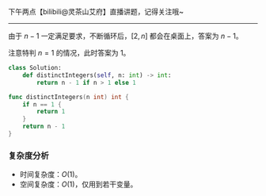 下午两点【bilibili@灵茶山艾府】直播讲题，记得关注哦~

---

由于 $n-1$ 一定满足要求，不断循环后，$[2,n]$ 都会在桌面上，答案为 $n-1$。

注意特判 $n=1$ 的情况，此时答案为 $1$。

```py [sol1-Python3]
class Solution:
    def distinctIntegers(self, n: int) -> int:
        return n - 1 if n > 1 else 1
```

```go [sol1-Go]
func distinctIntegers(n int) int {
	if n == 1 {
		return 1
	}
	return n - 1
}
```

### 复杂度分析

- 时间复杂度：$O(1)$。
- 空间复杂度：$O(1)$，仅用到若干变量。
